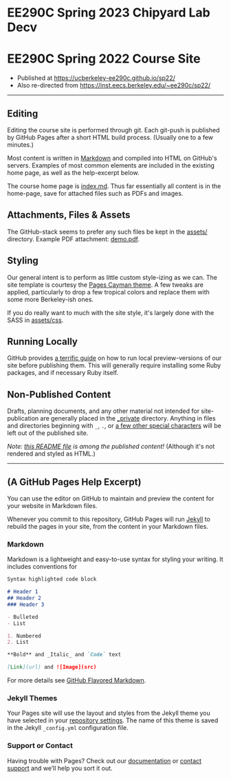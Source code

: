 # EE290C Spring 2023 Chipyard Lab Decv

# EE290C Spring 2022 Course Site 

* Published at https://ucberkeley-ee290c.github.io/sp22/
* Also re-directed from https://inst.eecs.berkeley.edu/~ee290c/sp22/

---
## Editing 

Editing the course site is performed through git. 
Each git-push is published by GitHub Pages after a short HTML build process. (Usually one to a few minutes.)

Most content is written in [Markdown](https://guides.github.com/features/mastering-markdown/) 
and compiled into HTML on GitHub's servers. Examples of most common elements are included 
in the existing home page, as well as the help-excerpt below. 

The course home page is [index.md](index.md). 
Thus far essentially all content is in the home-page, 
save for attached files such as PDFs and images. 

## Attachments, Files & Assets 

The GitHub-stack seems to prefer any such files be kept in the [assets/](./assets) directory. 
Example PDF attachment: [demo.pdf](assets/demo.pdf). 

## Styling 

Our general intent is to perform as little custom style-izing as we can. 
The site template is courtesy the [Pages Cayman theme](https://github.com/pages-themes/cayman). 
A few tweaks are applied, particularly to drop a few tropical colors 
and replace them with some more Berkeley-ish ones. 

If you do really want to much with the site style, 
it's largely done with the SASS in [assets/css](./assets/css). 

## Running Locally 

GitHub provides [a terrific guide](https://docs.github.com/en/free-pro-team@latest/github/working-with-github-pages/testing-your-github-pages-site-locally-with-jekyll) 
on how to run local preview-versions of our site before publishing them. 
This will generally require installing some Ruby packages, and if necessary Ruby itself. 

## Non-Published Content

Drafts, planning documents, and any other material not intended for site-publication are generally placed in the [_private](_private) directory. Anything in files and directories beginning with `_`, `.`, or [a few other special characters](https://jekyllrb.com/docs/structure/) will be left out of the published site. 

*Note: [this README file](https://ucberkeley-ee290c.github.io/sp21/readme.md) is among the published content!* 
(Although it's not rendered and styled as HTML.)


---

## (A GitHub Pages Help Excerpt)

You can use the editor on GitHub to maintain and preview the content for your website in Markdown files.

Whenever you commit to this repository, GitHub Pages will run [Jekyll](https://jekyllrb.com/) to rebuild the pages in your site, from the content in your Markdown files.

### Markdown

Markdown is a lightweight and easy-to-use syntax for styling your writing. It includes conventions for

```markdown
Syntax highlighted code block

# Header 1
## Header 2
### Header 3

- Bulleted
- List

1. Numbered
2. List

**Bold** and _Italic_ and `Code` text

[Link](url) and ![Image](src)
```

For more details see [GitHub Flavored Markdown](https://guides.github.com/features/mastering-markdown/).

### Jekyll Themes

Your Pages site will use the layout and styles from the Jekyll theme you have selected in your [repository settings](https://github.com/dan-fritchman/Sp21/settings). The name of this theme is saved in the Jekyll `_config.yml` configuration file.

### Support or Contact

Having trouble with Pages? Check out our [documentation](https://docs.github.com/categories/github-pages-basics/) or [contact support](https://github.com/contact) and we’ll help you sort it out.

